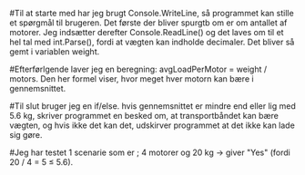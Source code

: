 #Til at starte med har jeg brugt Console.WriteLine, så programmet kan stille et spørgmål til brugeren. Det første der bliver spurgtb om er om antallet af motorer. Jeg indsætter derefter Console.ReadLine() og det laves om til et hel tal med int.Parse(), fordi at vægten kan indholde decimaler. Det bliver så gemt i variablen weight.

#Efterførlgende laver jeg en beregning: avgLoadPerMotor = weight / motors. Den her formel viser, hvor meget hver motorn kan bære i gennemsnittet.

#Til slut bruger jeg en if/else. hvis gennemsnittet er mindre end eller lig med 5.6 kg, skriver programmet en besked om, at transportbåndet kan bære vægten, og hvis ikke det kan det, udskirver programmet at det ikke kan lade sig gøre.

#Jeg har testet 1 scenarie som er ; 4 motorer og 20 kg → giver "Yes" (fordi 20 / 4 = 5 ≤ 5.6).

